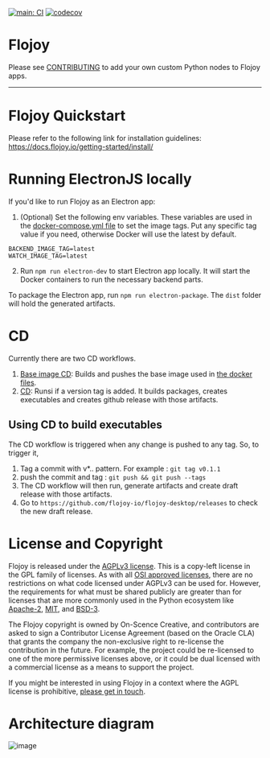 [![main: CI](https://github.com/flojoy-io/flojoy-desktop/actions/workflows/main.yml/badge.svg?branch=main)](https://github.com/flojoy-io/flojoy-desktop/actions/workflows/main.yml) [![codecov](https://codecov.io/gh/flojoy-io/studio/branch/main/graph/badge.svg?token=BIB703MANI)](https://codecov.io/gh/flojoy-io/studio)

# Flojoy

Please see [CONTRIBUTING](https://github.com/flojoy-io/flojoy-desktop/blob/main/CONTRIBUTING.md) to add your own custom Python nodes to Flojoy apps.

---

# Flojoy Quickstart

Please refer to the following link for installation guidelines: https://docs.flojoy.io/getting-started/install/

# Running ElectronJS locally

If you'd like to run Flojoy as an Electron app:

1. (Optional) Set the following env variables. These variables are used in the [docker-compose.yml file](docker-compose.yml) to set the image tags.
   Put any specific tag value if you need, otherwise Docker will use the latest by default.

```
BACKEND_IMAGE_TAG=latest
WATCH_IMAGE_TAG=latest
```

2. Run `npm run electron-dev` to start Electron app locally. It will start the Docker containers to run the necessary backend parts.

To package the Electron app, run `npm run electron-package`. The `dist` folder will hold the generated artifacts.

# CD

Currently there are two CD workflows.

1. [Base image CD](.github/workflows/cd_image.yaml): Builds and pushes the base image used in [the docker files](./docker).
2. [CD](.github/workflows/cd.yaml): Runsi if a version tag is added. It builds packages, creates executables and creates github release with those artifacts.

## Using CD to build executables

The CD workflow is triggered when any change is pushed to any tag. So, to trigger it,

1. Tag a commit with v\*.. pattern. For example : `git tag v0.1.1`
2. push the commit and tag : `git push && git push --tags`
3. The CD workflow will then run, generate artifacts and create draft release with those artifacts.
4. Go to `https://github.com/flojoy-io/flojoy-desktop/releases` to check the new draft release.

# License and Copyright

Flojoy is released under the [AGPLv3 license](https://www.gnu.org/licenses/agpl-3.0.en.html). This is a copy-left license in the GPL family of licenses. As with all [OSI approved licenses](https://opensource.org/licenses/alphabetical), there are no restrictions on what code licensed under AGPLv3 can be used for. However, the requirements for what must be shared publicly are greater than for licenses that are more commonly used in the Python ecosystem like [Apache-2](https://opensource.org/licenses/Apache-2.0), [MIT](https://opensource.org/licenses/MIT), and [BSD-3](https://opensource.org/licenses/BSD-3-Clause).

The Flojoy copyright is owned by On-Scence Creative, and contributors are asked to sign a Contributor License Agreement (based on the Oracle CLA) that grants the company the non-exclusive right to re-license the contribution in the future. For example, the project could be re-licensed to one of the more permissive licenses above, or it could be dual licensed with a commercial license as a means to support the project.

If you might be interested in using Flojoy in a context where the AGPL license is prohibitive, [please get in touch](mailto:jack.parmer@proton.me).

# Architecture diagram

![image](https://user-images.githubusercontent.com/1865834/228073014-4be8ef9c-8437-488c-a6c7-daf4ac18547a.png)
